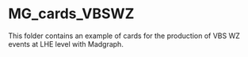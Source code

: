# MG_cards_VBSWZ

This folder contains an example of cards for the production of VBS WZ events at LHE level with Madgraph.
